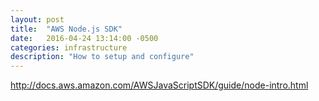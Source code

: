 ```yaml
---
layout: post
title:  "AWS Node.js SDK"
date:   2016-04-24 13:14:00 -0500
categories: infrastructure
description: "How to setup and configure"
---
```


http://docs.aws.amazon.com/AWSJavaScriptSDK/guide/node-intro.html
